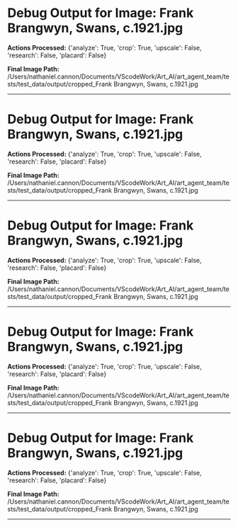 # Debug Output for Image: Frank Brangwyn, Swans, c.1921.jpg

**Actions Processed:** {'analyze': True, 'crop': True, 'upscale': False, 'research': False, 'placard': False}

**Final Image Path:** /Users/nathaniel.cannon/Documents/VScodeWork/Art_AI/art_agent_team/tests/test_data/output/cropped_Frank Brangwyn, Swans, c.1921.jpg

---

# Debug Output for Image: Frank Brangwyn, Swans, c.1921.jpg

**Actions Processed:** {'analyze': True, 'crop': True, 'upscale': False, 'research': False, 'placard': False}

**Final Image Path:** /Users/nathaniel.cannon/Documents/VScodeWork/Art_AI/art_agent_team/tests/test_data/output/cropped_Frank Brangwyn, Swans, c.1921.jpg

---

# Debug Output for Image: Frank Brangwyn, Swans, c.1921.jpg

**Actions Processed:** {'analyze': True, 'crop': True, 'upscale': False, 'research': False, 'placard': False}

**Final Image Path:** /Users/nathaniel.cannon/Documents/VScodeWork/Art_AI/art_agent_team/tests/test_data/output/cropped_Frank Brangwyn, Swans, c.1921.jpg

---

# Debug Output for Image: Frank Brangwyn, Swans, c.1921.jpg

**Actions Processed:** {'analyze': True, 'crop': True, 'upscale': False, 'research': False, 'placard': False}

**Final Image Path:** /Users/nathaniel.cannon/Documents/VScodeWork/Art_AI/art_agent_team/tests/test_data/output/cropped_Frank Brangwyn, Swans, c.1921.jpg

---

# Debug Output for Image: Frank Brangwyn, Swans, c.1921.jpg

**Actions Processed:** {'analyze': True, 'crop': True, 'upscale': False, 'research': False, 'placard': False}

**Final Image Path:** /Users/nathaniel.cannon/Documents/VScodeWork/Art_AI/art_agent_team/tests/test_data/output/cropped_Frank Brangwyn, Swans, c.1921.jpg

---

